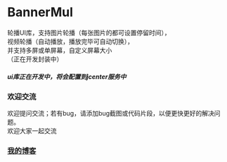 # BannerMul
轮播UI库，支持图片轮播（每张图片的都可设置停留时间），</br>视频轮播（自动播放，播放完毕可自动切换），</br>并支持多屏或单屏幕，自定义屏幕大小</br>（正在开发封装中）
##### <b>ui库正在开发中，将会配置到jcenter服务中</b>

### 欢迎交流
欢迎提问交流；若有bug，请添加bug截图或代码片段，以便更快更好的解决问题。<br>
欢迎大家一起交流

### [我的博客](http://blog.sina.com.cn/s/articlelist_6078695441_0_1.html)

